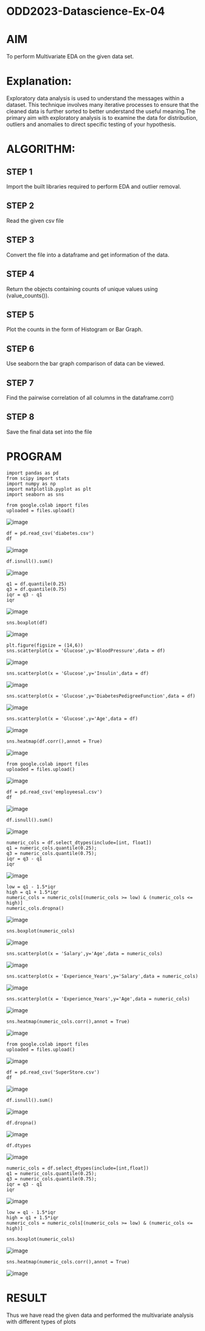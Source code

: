 # ODD2023-Datascience-Ex-04
# AIM 
To perform Multivariate EDA on the given data set.

# Explanation: 
Exploratory data analysis is used to understand the messages within a dataset. This technique involves many iterative processes to ensure that the cleaned data is further sorted to better understand the useful meaning.The primary aim with exploratory analysis is to examine the data for distribution, outliers and anomalies to direct specific testing of your hypothesis. 

# ALGORITHM:

## STEP 1
Import the built libraries required to perform EDA and outlier removal. 
## STEP 2
Read the given csv file 
## STEP 3
Convert the file into a dataframe and get information of the data. 
## STEP 4
Return the objects containing counts of unique values using (value_counts()).
## STEP 5
Plot the counts in the form of Histogram or Bar Graph.
## STEP 6
Use seaborn the bar graph comparison of data can be viewed.
## STEP 7 
Find the pairwise correlation of all columns in the dataframe.corr() 
## STEP 8 
Save the final data set into the file 

# PROGRAM
```
import pandas as pd
from scipy import stats
import numpy as np
import matplotlib.pyplot as plt
import seaborn as sns
```

```
from google.colab import files
uploaded = files.upload()
```
![image](https://github.com/Vaish-1011/ODD2023-Datascience-Ex-04/assets/135130074/6139b26b-0b17-44b1-8d29-a12eb134d26e)

```
df = pd.read_csv('diabetes.csv')
df
```
![image](https://github.com/Vaish-1011/ODD2023-Datascience-Ex-04/assets/135130074/91a4e2a7-59f1-4cd9-a447-78e1d82bcb6d)

```
df.isnull().sum()
```
![image](https://github.com/Vaish-1011/ODD2023-Datascience-Ex-04/assets/135130074/2c4f5cca-cba4-4bb4-b431-17c09bbd0b7e)

```
q1 = df.quantile(0.25)
q3 = df.quantile(0.75)
iqr = q3 - q1
iqr
```
![image](https://github.com/Vaish-1011/ODD2023-Datascience-Ex-04/assets/135130074/05b2323e-0bbf-4d87-b4d0-de642ed5603e)

```
sns.boxplot(df)
```
![image](https://github.com/Vaish-1011/ODD2023-Datascience-Ex-04/assets/135130074/32d2ee2e-1260-4cea-9082-a067b492b0ee)

```
plt.figure(figsize = (14,6))
sns.scatterplot(x = 'Glucose',y='BloodPressure',data = df)
```
![image](https://github.com/Vaish-1011/ODD2023-Datascience-Ex-04/assets/135130074/d260b052-5e60-44ca-837c-15f8baa1d202)

```
sns.scatterplot(x = 'Glucose',y='Insulin',data = df)
```
![image](https://github.com/Vaish-1011/ODD2023-Datascience-Ex-04/assets/135130074/96998dbe-2632-4ba2-a72f-87bda8b8e276)

```
sns.scatterplot(x = 'Glucose',y='DiabetesPedigreeFunction',data = df)
```
![image](https://github.com/Vaish-1011/ODD2023-Datascience-Ex-04/assets/135130074/581d2b36-684d-4705-9833-e51bcba72c83)

```
sns.scatterplot(x = 'Glucose',y='Age',data = df)
```
![image](https://github.com/Vaish-1011/ODD2023-Datascience-Ex-04/assets/135130074/c8db7dbc-85eb-4835-99cc-b282f249f4ee)

```
sns.heatmap(df.corr(),annot = True)
```
![image](https://github.com/Vaish-1011/ODD2023-Datascience-Ex-04/assets/135130074/bf593e69-c06e-485e-b3c6-692059a72ed3)

```
from google.colab import files
uploaded = files.upload()
```
![image](https://github.com/Vaish-1011/ODD2023-Datascience-Ex-04/assets/135130074/2880fc29-ce10-453c-b9f3-329b09c71c20)

```
df = pd.read_csv('employeesal.csv')
df
```
![image](https://github.com/Vaish-1011/ODD2023-Datascience-Ex-04/assets/135130074/8bf617ed-58e0-45d6-9938-79756fbeba78)

```
df.isnull().sum()
```
![image](https://github.com/Vaish-1011/ODD2023-Datascience-Ex-04/assets/135130074/59c4b545-12f3-4387-b80e-c220924f80f7)

```
numeric_cols = df.select_dtypes(include=[int, float])
q1 = numeric_cols.quantile(0.25);
q3 = numeric_cols.quantile(0.75);
iqr = q3 - q1
iqr
```
![image](https://github.com/Vaish-1011/ODD2023-Datascience-Ex-04/assets/135130074/46adb4d3-129c-4dbb-9881-17a9e1153bea)

```
low = q1 - 1.5*iqr
high = q1 + 1.5*iqr
numeric_cols = numeric_cols[(numeric_cols >= low) & (numeric_cols <= high)]
numeric_cols.dropna()
```
![image](https://github.com/Vaish-1011/ODD2023-Datascience-Ex-04/assets/135130074/c07bb422-e0e0-428e-a2b0-f914c678a521)

```
sns.boxplot(numeric_cols)
```
![image](https://github.com/Vaish-1011/ODD2023-Datascience-Ex-04/assets/135130074/ce75095d-4f3d-4904-b46f-d453583bd386)

```
sns.scatterplot(x = 'Salary',y='Age',data = numeric_cols)
```
![image](https://github.com/Vaish-1011/ODD2023-Datascience-Ex-04/assets/135130074/64bacbc5-db78-41d8-92d7-13291ef4e84e)

```
sns.scatterplot(x = 'Experience_Years',y='Salary',data = numeric_cols)
```
![image](https://github.com/Vaish-1011/ODD2023-Datascience-Ex-04/assets/135130074/c48ed4e9-c694-48e8-9d7a-3c229c6bac19)

```
sns.scatterplot(x = 'Experience_Years',y='Age',data = numeric_cols)
```
![image](https://github.com/Vaish-1011/ODD2023-Datascience-Ex-04/assets/135130074/143a2b8e-f961-4264-893b-e924865e6e54)

```
sns.heatmap(numeric_cols.corr(),annot = True)
```
![image](https://github.com/Vaish-1011/ODD2023-Datascience-Ex-04/assets/135130074/b1098c01-57dd-4305-af99-0fb088126539)

```
from google.colab import files
uploaded = files.upload()
```
![image](https://github.com/Vaish-1011/ODD2023-Datascience-Ex-04/assets/135130074/71136f65-5139-438a-966c-58dfdd274801)

```
df = pd.read_csv('SuperStore.csv')
df
```
![image](https://github.com/Vaish-1011/ODD2023-Datascience-Ex-04/assets/135130074/a69b33ef-377a-4161-8952-30b60ed31f21)

```
df.isnull().sum()
```
![image](https://github.com/Vaish-1011/ODD2023-Datascience-Ex-04/assets/135130074/2e117a97-c529-47c7-876d-b14947c0f1d1)

```
df.dropna()
```
![image](https://github.com/Vaish-1011/ODD2023-Datascience-Ex-04/assets/135130074/579a9aeb-623b-4193-afb2-339f73ad14c2)


```
df.dtypes
```
![image](https://github.com/Vaish-1011/ODD2023-Datascience-Ex-04/assets/135130074/dc898982-cf9a-494d-94b5-84359824774d)

```
numeric_cols = df.select_dtypes(include=[int,float])
q1 = numeric_cols.quantile(0.25);
q3 = numeric_cols.quantile(0.75);
iqr = q3 - q1
iqr
```
![image](https://github.com/Vaish-1011/ODD2023-Datascience-Ex-04/assets/135130074/3cd56a79-58fe-442d-9a76-e9cab138f7b2)

```
low = q1 - 1.5*iqr
high = q1 + 1.5*iqr
numeric_cols = numeric_cols[(numeric_cols >= low) & (numeric_cols <= high)]
```

```
sns.boxplot(numeric_cols)
```
![image](https://github.com/Vaish-1011/ODD2023-Datascience-Ex-04/assets/135130074/3d1e51a9-1d7b-4722-a11a-be68e9b020ba)

```
sns.heatmap(numeric_cols.corr(),annot = True)
```
![image](https://github.com/Vaish-1011/ODD2023-Datascience-Ex-04/assets/135130074/a82e88bc-70d2-4b91-b091-e2c41f9e13f6)

# RESULT
Thus we have read the given data and performed the multivariate analysis with different types of plots



